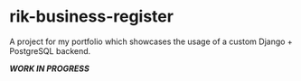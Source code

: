 # rik-business-register
A project for my portfolio which showcases the usage of a custom Django + PostgreSQL backend.

***WORK IN PROGRESS***
